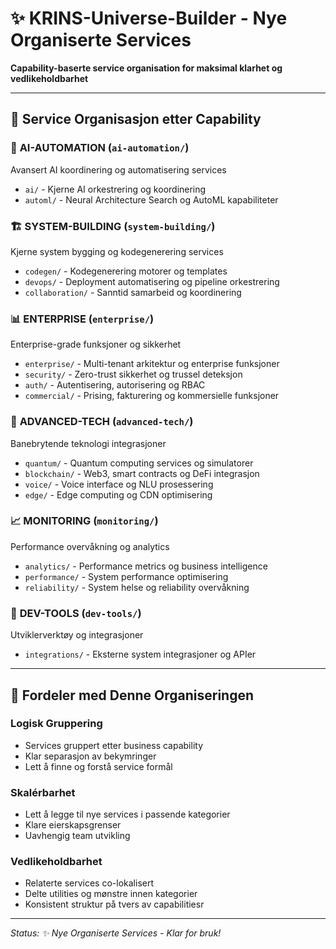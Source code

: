 # ✨ KRINS-Universe-Builder - Nye Organiserte Services

**Capability-baserte service organisation for maksimal klarhet og vedlikeholdbarhet**

---

## 🎯 **Service Organisasjon etter Capability**

### 🤖 **AI-AUTOMATION** (`ai-automation/`)
Avansert AI koordinering og automatisering services
- `ai/` - Kjerne AI orkestrering og koordinering
- `automl/` - Neural Architecture Search og AutoML kapabiliteter

### 🏗️ **SYSTEM-BUILDING** (`system-building/`)
Kjerne system bygging og kodegenerering services
- `codegen/` - Kodegenerering motorer og templates  
- `devops/` - Deployment automatisering og pipeline orkestrering
- `collaboration/` - Sanntid samarbeid og koordinering

### 📊 **ENTERPRISE** (`enterprise/`)
Enterprise-grade funksjoner og sikkerhet
- `enterprise/` - Multi-tenant arkitektur og enterprise funksjoner
- `security/` - Zero-trust sikkerhet og trussel deteksjon
- `auth/` - Autentisering, autorisering og RBAC
- `commercial/` - Prising, fakturering og kommersielle funksjoner

### 🔬 **ADVANCED-TECH** (`advanced-tech/`)
Banebrytende teknologi integrasjoner
- `quantum/` - Quantum computing services og simulatorer
- `blockchain/` - Web3, smart contracts og DeFi integrasjon
- `voice/` - Voice interface og NLU prosessering
- `edge/` - Edge computing og CDN optimisering

### 📈 **MONITORING** (`monitoring/`)
Performance overvåkning og analytics
- `analytics/` - Performance metrics og business intelligence
- `performance/` - System performance optimisering
- `reliability/` - System helse og reliability overvåkning

### 🔧 **DEV-TOOLS** (`dev-tools/`)
Utviklerverktøy og integrasjoner
- `integrations/` - Eksterne system integrasjoner og APIer

---

## 🎯 **Fordeler med Denne Organiseringen**

### **Logisk Gruppering**
- Services gruppert etter business capability
- Klar separasjon av bekymringer
- Lett å finne og forstå service formål

### **Skalérbarhet** 
- Lett å legge til nye services i passende kategorier
- Klare eierskapsgrenser
- Uavhengig team utvikling

### **Vedlikeholdbarhet**
- Relaterte services co-lokalisert
- Delte utilities og mønstre innen kategorier
- Konsistent struktur på tvers av capabilitiesr

---

*Status: ✨ Nye Organiserte Services - Klar for bruk!*
